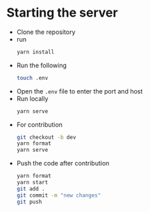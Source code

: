 # Starting the server

- Clone the repository
- run
    ```bash
    yarn install
    ```
- Run the following
    ```bash
    touch .env
    ```
- Open the `.env` file to enter the port and host
- Run locally
    ```bash
    yarn serve
    ```
- For contribution
    ```bash
    git checkout -b dev
    yarn format
    yarn serve
    ```
- Push the code after contribution
    ```bash
    yarn format
    yarn start
    git add .
    git commit -m "new changes"
    git push
    ```
